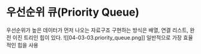 # 우선순위 큐(Priority Queue)
우선순위가 높은 데이터가 먼저 나오는 자료구죠
구현하는 방식은 배열, 연결 리스트, 완전 이진 트리인 힙이 있다.
![[04-03-03.priority_queue.png]]
일반적으로 가장 효율적인 힙을 사용
